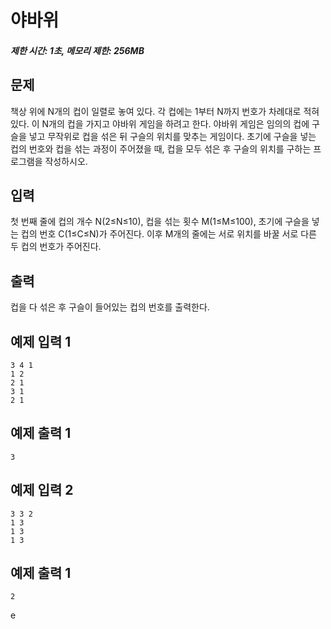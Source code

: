 # 야바위

##### 제한 시간: 1초, 메모리 제한: 256MB

## 문제

책상 위에 N개의 컵이 일렬로 놓여 있다. 각 컵에는 1부터 N까지 번호가 차례대로 적혀있다. 이 N개의 컵을 가지고 야바위 게임을 하려고 한다. 야바위 게임은 임의의 컵에 구슬을 넣고 무작위로 컵을 섞은 뒤 구슬의 위치를 맞추는 게임이다. 초기에 구슬을 넣는 컵의 번호와 컵을 섞는 과정이 주어졌을 때, 컵을 모두 섞은 후 구슬의 위치를 구하는 프로그램을 작성하시오.



## 입력

첫 번째 줄에 컵의 개수 N(2≤N≤10), 컵을 섞는 횟수 M(1≤M≤100), 초기에 구슬을 넣는 컵의 번호 C(1≤C≤N)가 주어진다. 이후 M개의 줄에는 서로 위치를 바꿀 서로 다른 두 컵의 번호가 주어진다.



## 출력

컵을 다 섞은 후 구슬이 들어있는 컵의 번호를 출력한다.



## 예제 입력 1

```
3 4 1
1 2
2 1
3 1
2 1
```



## 예제 출력 1

```
3
```



## 예제 입력 2

```
3 3 2
1 3
1 3
1 3
```



## 예제 출력 1

```
2
```
e